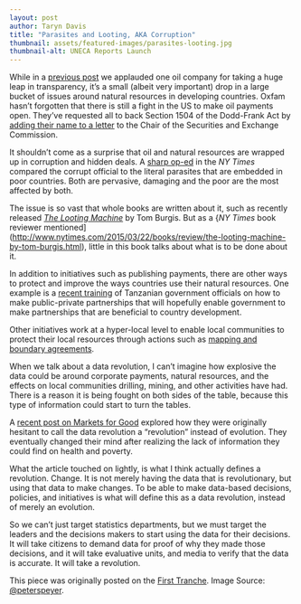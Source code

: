 ```yaml
---
layout: post
author: Taryn Davis
title: "Parasites and Looting, AKA Corruption"
thumbnail: assets/featured-images/parasites-looting.jpg
thumbnail-alt: UNECA Reports Launch
---
```

While in a [previous post](/2015/04/29/transparency-strikes-oil/) we applauded one oil company for taking a huge leap in transparency, it’s a small (albeit very important) drop in a large bucket of issues around natural resources in developing countries. Oxfam hasn’t forgotten that there is still a fight in the US to make oil payments open. They’ve requested all to back Section 1504 of the Dodd-Frank Act by [adding their name to a letter](https://secure2.oxfamamerica.org/page/s/fight-corruption-push-for-transparency) to the Chair of the Securities and Exchange Commission.

It shouldn’t come as a surprise that oil and natural resources are wrapped up in corruption and hidden deals. A [sharp op-ed](http://www.nytimes.com/2015/03/26/opinion/nicholas-kristof-an-unsettling-complicity.html) in the *NY Times* compared the corrupt official to the literal parasites that are embedded in poor countries. Both are pervasive, damaging and the poor are the most affected by both.  

The issue is so vast that whole books are written about it, such as recently released [*The Looting Machine*](http://www.amazon.com/The-Looting-Machine-Oligarchs-Corporations/dp/1610394399) by Tom Burgis. But as a {*NY Times* book reviewer mentioned](http://www.nytimes.com/2015/03/22/books/review/the-looting-machine-by-tom-burgis.html), little in this book talks about what is to be done about it.

In addition to initiatives such as publishing payments, there are other ways to protect and improve the ways countries use their natural resources. One example is a [recent training](https://www.devex.com/news/tanzania-boosts-ppp-capacity-85798) of Tanzanian government officials on how to make public-private partnerships that will hopefully enable government to make partnerships that are beneficial to country development.

Other initiatives work at a hyper-local level to enable local communities to protect their local resources through actions such as [mapping and boundary agreements](https://www.youtube.com/watch?v=Yun_KwY4Q6g&index=2&list=PLFFreO-6Fa7-StX8MQc4g8Nl9R84tHIc3).

When we talk about a data revolution, I can’t imagine how explosive the data could be around corporate payments, natural resources, and the effects on local communities drilling, mining, and other activities have had. There is a reason it is being fought on both sides of the table, because this type of information could start to turn the tables.

A [recent post on Markets for Good](http://www.marketsforgood.org/adventures-in-the-data-revolution-what-revolution/) explored how they were originally hesitant to call the data revolution a “revolution” instead of evolution. They eventually changed their mind after realizing the lack of information they could find on health and poverty.

What the article touched on lightly, is what I think actually defines a revolution. Change. It is not merely having the data that is revolutionary, but using that data to make changes. To be able to make data-based decisions, policies, and initiatives is what will define this as a data revolution, instead of merely an evolution.

So we can’t just target statistics departments, but we must target the leaders and the decisions makers to start using the data for their decisions. It will take citizens to demand data for proof of why they made those decisions, and it will take evaluative units, and media to verify that the data is accurate. It will take a revolution.

This piece was originally posted on the [First Tranche](http://aiddata.org/blog/this-week-parasites-and-looting-aka-corruption). Image Source: [@peterspeyer](https://twitter.com/PeterSpeyer/status/581718120613691392).
